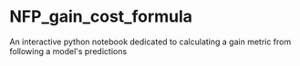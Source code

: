 # NFP_gain_cost_formula
An interactive python notebook dedicated to calculating a gain metric from following a model's predictions
